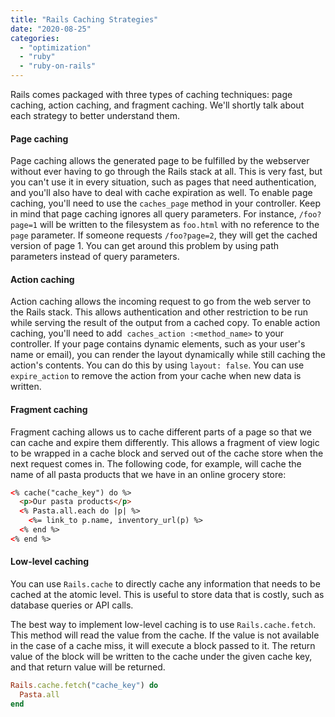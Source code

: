 ```yaml
---
title: "Rails Caching Strategies"
date: "2020-08-25"
categories: 
  - "optimization"
  - "ruby"
  - "ruby-on-rails"
---
```


Rails comes packaged with three types of caching techniques: page caching, action caching, and fragment caching. We'll shortly talk about each strategy to better understand them.

#### Page caching

Page caching allows the generated page to be fulfilled by the webserver without ever having to go through the Rails stack at all. This is very fast, but you can't use it in every situation, such as pages that need authentication, and you'll also have to deal with cache expiration as well. To enable page caching, you'll need to use the `caches_page` method in your controller. Keep in mind that page caching ignores all query parameters. For instance, `/foo?page=1` will be written to the filesystem as `foo.html` with no reference to the `page` parameter. If someone requests `/foo?page=2`, they will get the cached version of page 1. You can get around this problem by using path parameters instead of query parameters.

#### Action caching

Action caching allows the incoming request to go from the web server to the Rails stack. This allows authentication and other restriction to be run while serving the result of the output from a cached copy. To enable action caching, you'll need to add  `caches_action :<method_name>` to your controller. If your page contains dynamic elements, such as your user's name or email), you can render the layout dynamically while still caching the action's contents. You can do this by using `layout: false`. You can use `expire_action` to remove the action from your cache when new data is written.

#### Fragment caching

Fragment caching allows us to cache different parts of a page so that we can cache and expire them differently. This allows a fragment of view logic to be wrapped in a cache block and served out of the cache store when the next request comes in. The following code, for example, will cache the name of all pasta products that we have in an online grocery store:

```html
<% cache("cache_key") do %>
  <p>Our pasta products</p>
  <% Pasta.all.each do |p| %>
    <%= link_to p.name, inventory_url(p) %>
  <% end %>
<% end %>
```

#### Low-level caching

You can use `Rails.cache` to directly cache any information that needs to be cached at the atomic level. This is useful to store data that is costly, such as database queries or API calls.

The best way to implement low-level caching is to use `Rails.cache.fetch`. This method will read the value from the cache. If the value is not available in the case of a cache miss, it will execute a block passed to it. The return value of the block will be written to the cache under the given cache key, and that return value will be returned.

```ruby
Rails.cache.fetch("cache_key") do
  Pasta.all
end
```
